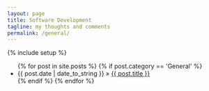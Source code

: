 ```yaml
---
layout: page
title: Software Development
tagline: my thoughts and comments
permalink: /general/
---
```

{% include setup %}

<div class="tab-pane active" id="blog">
    <ul>
      {% for post in site.posts %}
        {% if post.category == 'General' %}
        <li><span>{{ post.date | date_to_string }}</span> &raquo; <a href="{{ BASE_PATH }}{{ post.url }}">{{ post.title }}</a></li>
        {% endif %}
      {% endfor %}
    </ul>
</div>
